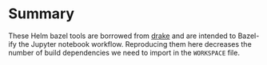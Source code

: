 # Summary

These Helm bazel tools are borrowed from [drake](https://github.com/RobotLocomotion/drake/tree/master/tools/jupyter) and are intended
to Bazel-ify the Jupyter notebook workflow. Reproducing them here decreases the number of build dependencies we need to
import in the `WORKSPACE` file.
